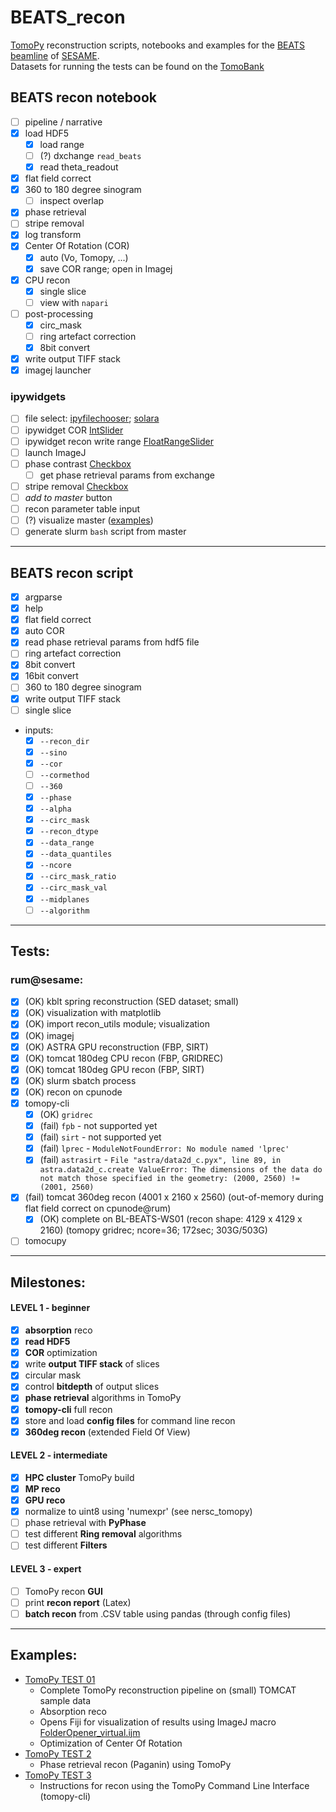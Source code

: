 # BEATS_recon

[TomoPy](https://tomopy.readthedocs.io/en/latest/) reconstruction scripts, notebooks and examples for the [BEATS beamline](https://beats-sesame.eu/) of [SESAME](https://www.sesame.org.jo/). <br />
Datasets for running the tests can be found on the [TomoBank](https://tomobank.readthedocs.io/en/latest/)

## BEATS recon notebook
- [ ] pipeline / narrative
- [X] load HDF5
  - [X] load range
  - [ ] (?) dxchange `read_beats`
  - [X] read theta_readout
- [X] flat field correct
- [X] 360 to 180 degree sinogram
  - [ ] inspect overlap
- [X] phase retrieval
- [ ] stripe removal
- [X] log transform
- [X] Center Of Rotation (COR)
  - [X] auto (Vo, Tomopy, ...)
  - [X] save COR range; open in Imagej
- [X] CPU recon
  - [X] single slice
  - [ ] view with `napari`
- [ ] post-processing
  - [X] circ_mask
  - [ ] ring artefact correction
  - [X] 8bit convert
- [X] write output TIFF stack
- [X] imagej launcher

### ipywidgets
- [ ] file select: [ipyfilechooser](https://github.com/crahan/ipyfilechooser); [solara](https://solara.dev/api/file_browser)
- [ ] ipywidget COR [IntSlider](https://ipywidgets.readthedocs.io/en/stable/examples/Widget%20List.html#intslider)
- [ ] ipywidget recon write range [FloatRangeSlider](https://ipywidgets.readthedocs.io/en/stable/examples/Widget%20List.html#floatrangeslider)
- [ ] launch ImageJ
- [ ] phase contrast [Checkbox](https://ipywidgets.readthedocs.io/en/stable/examples/Widget%20List.html#checkbox)
  - [ ] get phase retrieval params from exchange
- [ ] stripe removal [Checkbox](https://ipywidgets.readthedocs.io/en/stable/examples/Widget%20List.html#checkbox)
- [ ] _add to master_ button
- [ ] recon parameter table input
- [ ] (?) visualize master ([examples](https://pbpython.com/dataframe-gui-overview.html))
- [ ] generate slurm `bash` script from master

---
## BEATS recon script
- [X] argparse
- [X] help
- [X] flat field correct
- [X] auto COR
- [X] read phase retrieval params from hdf5 file
- [ ] ring artefact correction
- [X] 8bit convert
- [X] 16bit convert
- [ ] 360 to 180 degree sinogram
- [X] write output TIFF stack
- [ ] single slice
- inputs:
  - [X] `--recon_dir`
  - [X] `--sino`
  - [X] `--cor`
  - [ ] `--cormethod`
  - [ ] `--360`
  - [X] `--phase`
  - [X] `--alpha`
  - [X] `--circ_mask`
  - [X] `--recon_dtype`
  - [X] `--data_range`
  - [X] `--data_quantiles`
  - [X] `--ncore`
  - [X] `--circ_mask_ratio`
  - [X] `--circ_mask_val`
  - [X] `--midplanes`
  - [ ] `--algorithm`

---
## Tests:
### rum@sesame:
- [X] (OK) kblt spring reconstruction (SED dataset; small)
- [X] (OK) visualization with matplotlib
- [X] (OK) import recon_utils module; visualization
- [X] (OK) imagej
- [X] (OK) ASTRA GPU reconstruction (FBP, SIRT)
- [X] (OK) tomcat 180deg CPU recon (FBP, GRIDREC)
- [X] (OK) tomcat 180deg GPU recon (FBP, SIRT)
- [X] (OK) slurm sbatch process
- [X] (OK) recon on cpunode
- [X] tomopy-cli
  - [X] (OK) `gridrec`
  - [X] (fail) `fpb` - not supported yet
  - [X] (fail) `sirt` - not supported yet
  - [X] (fail) `lprec` - `ModuleNotFoundError: No module named 'lprec'`
  - [X] (fail) `astrasirt` - `File "astra/data2d_c.pyx", line 89, in astra.data2d_c.create
ValueError: The dimensions of the data do not match those specified in the geometry: (2000, 2560) != (2001, 2560)`
- [X] (fail) tomcat 360deg recon (4001 x 2160 x 2560) (out-of-memory during flat field correct on cpunode@rum)
  - [X] (OK) complete on BL-BEATS-WS01 (recon shape: 4129 x 4129 x 2160) (tomopy gridrec; ncore=36; 172sec; 303G/503G)
- [ ] tomocupy

---
## Milestones:
#### LEVEL 1 - beginner
- [x] **absorption** reco
- [x] **read HDF5**
- [x] **COR** optimization
- [x] write **output TIFF stack** of slices
- [x] circular mask
- [x] control **bitdepth** of output slices
- [x] **phase retrieval** algorithms in TomoPy
- [x] **tomopy-cli** full recon
- [x] store and load **config files** for command line recon
- [x] **360deg recon** (extended Field Of View)
#### LEVEL 2 - intermediate
- [X] **HPC cluster** TomoPy build
- [X] **MP reco**
- [X] **GPU reco**
- [X] normalize to uint8 using 'numexpr' (see nersc_tomopy)
- [ ] phase retrieval with **PyPhase**
- [ ] test different **Ring removal** algorithms
- [ ] test different **Filters**
#### LEVEL 3 - expert
- [ ] TomoPy recon **GUI**
- [ ] print **recon report** (Latex)
- [ ] **batch recon** from .CSV table using pandas (through config files)
___

## Examples:
- [TomoPy TEST 01](examples/TomoPy_test01.ipynb)
    - Complete TomoPy reconstruction pipeline on (small) TOMCAT sample data
    - Absorption reco
    - Opens Fiji for visualization of results using ImageJ macro [FolderOpener_virtual.ijm](https://gitlab.com/sesame_beats/imagej_utils/-/blob/master/macros/FolderOpener_virtual.ijm)
    - Optimization of Center Of Rotation
- [TomoPy TEST 2](examples/phase_retrieval/TomoPy_test02_PhaseRetrieval_TomoPy.ipynb)
    - Phase retrieval recon (Paganin) using TomoPy
- [TomoPy TEST 3](examples/TomoPy_test03_tomopy-cli.ipynb)
    - Instructions for recon using the TomoPy Command Line Interface (tomopy-cli)